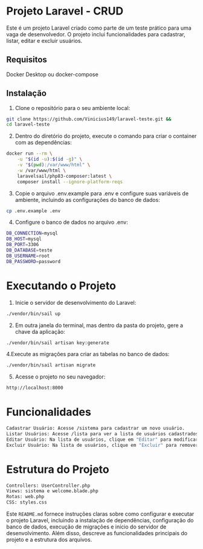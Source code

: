 # Projeto Laravel - CRUD

Este é um projeto Laravel criado como parte de um teste prático para uma vaga de desenvolvedor. O projeto inclui funcionalidades para cadastrar, listar, editar e excluir usuários.

## Requisitos

Docker Desktop
ou
docker-compose

## Instalação

1. Clone o repositório para o seu ambiente local:

```sh
git clone https://github.com/Vinicius149/laravel-teste.git &&
cd laravel-teste
```

2. Dentro do diretório do projeto, execute o comando para criar o container com as dependências:

```sh
docker run --rm \
    -u "$(id -u):$(id -g)" \
    -v "$(pwd):/var/www/html" \
    -w /var/www/html \
    laravelsail/php83-composer:latest \
    composer install --ignore-platform-reqs
```

3. Copie o arquivo .env.example para .env e configure suas variáveis de ambiente, incluindo as configurações do banco de dados:

```sh
cp .env.example .env
```
4. Configure o banco de dados no arquivo .env:
```sh
DB_CONNECTION=mysql
DB_HOST=mysql
DB_PORT=3306
DB_DATABASE=teste
DB_USERNAME=root
DB_PASSWORD=password
```

# Executando o Projeto

1. Inicie o servidor de desenvolvimento do Laravel:

```sh
./vendor/bin/sail up
```
2. Em outra janela do terminal, mas dentro da pasta do projeto, gere a chave da aplicação:

```sh
./vendor/bin/sail artisan key:generate
```
4.Execute as migrações para criar as tabelas no banco de dados:

```sh
./vendor/bin/sail artisan migrate
```

5. Acesse o projeto no seu navegador:

```sh
http://localhost:8000
```

# Funcionalidades

```sh
Cadastrar Usuário: Acesse /sistema para cadastrar um novo usuário.
Listar Usuários: Acesse /lista para ver a lista de usuários cadastrados.
Editar Usuário: Na lista de usuários, clique em "Editar" para modificar os dados de um usuário.
Excluir Usuário: Na lista de usuários, clique em "Excluir" para remover um usuário.
```
# Estrutura do Projeto
```sh
Controllers: UserController.php
Views: sistema e welcome.blade.php
Rotas: web.php
CSS: styles.css
```


Este `README.md` fornece instruções claras sobre como configurar e executar o projeto Laravel, incluindo a instalação de dependências, configuração do banco de dados, execução de migrações e início do servidor de desenvolvimento. Além disso, descreve as funcionalidades principais do projeto e a estrutura dos arquivos.
